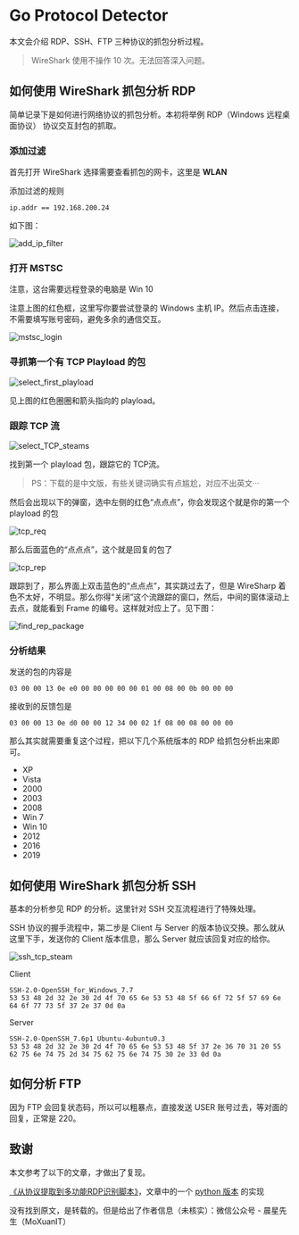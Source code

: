 # Go Protocol Detector

本文会介绍 RDP、SSH、FTP 三种协议的抓包分析过程。

> WireShark 使用不操作 10 次。无法回答深入问题。

## 如何使用 WireShark 抓包分析 RDP


简单记录下是如何进行网络协议的抓包分析。本初将举例 RDP（Windows 远程桌面协议） 协议交互封包的抓取。

### 添加过滤

首先打开 WireShark 选择需要查看抓包的网卡，这里是 **WLAN**

添加过滤的规则

```
ip.addr == 192.168.200.24
```

如下图：

![add_ip_filter](pics/add_ip_filter.png)

### 打开 MSTSC

注意，这台需要远程登录的电脑是 Win 10

注意上图的红色框，这里写你要尝试登录的 Windows 主机 IP。然后点击连接，不需要填写账号密码，避免多余的通信交互。

![mstsc_login](pics/mstsc_login.png)

### 寻抓第一个有 TCP Playload 的包

![select_first_playload](pics/select_first_playload.png)

见上图的红色圈圈和箭头指向的 playload。

### 跟踪 TCP 流

![select_TCP_steams](pics/select_TCP_steams.png)

找到第一个 playload 包，跟踪它的 TCP流。

> PS：下载的是中文版，有些关键词确实有点尴尬，对应不出英文···

然后会出现以下的弹窗，选中左侧的红色“点点点”，你会发现这个就是你的第一个 playload 的包

![tcp_req](pics/tcp_req.png)

那么后面蓝色的“点点点”，这个就是回复的包了

![tcp_rep](pics/tcp_rep.png)

跟踪到了，那么界面上双击蓝色的“点点点”，其实跳过去了，但是 WireSharp 着色不太好，不明显。那么你得“关闭”这个流跟踪的窗口，然后，中间的窗体滚动上去点，就能看到 Frame 的编号。这样就对应上了。见下图：

![find_rep_package](pics/find_rep_package.png)

### 分析结果

发送的包的内容是

```
03 00 00 13 0e e0 00 00 00 00 00 01 00 08 00 0b 00 00 00 
```

接收到的反馈包是

```
03 00 00 13 0e d0 00 00 12 34 00 02 1f 08 00 08 00 00 00
```

那么其实就需要重复这个过程，把以下几个系统版本的 RDP 给抓包分析出来即可。

* XP
* Vista
* 2000
* 2003
* 2008
* Win 7
* Win 10
* 2012
* 2016
* 2019

## 如何使用 WireShark 抓包分析 SSH

基本的分析参见 RDP 的分析。这里针对 SSH 交互流程进行了特殊处理。

SSH 协议的握手流程中，第二步是 Client 与 Server 的版本协议交换。那么就从这里下手，发送你的 Client 版本信息，那么 Server 就应该回复对应的给你。

![ssh_tcp_steam](pics/ssh_tcp_steam.png)

Client

```
SSH-2.0-OpenSSH_for_Windows_7.7
53 53 48 2d 32 2e 30 2d 4f 70 65 6e 53 53 48 5f 66 6f 72 5f 57 69 6e 64 6f 77 73 5f 37 2e 37 0d 0a
```

Server

```
SSH-2.0-OpenSSH_7.6p1 Ubuntu-4ubuntu0.3
53 53 48 2d 32 2e 30 2d 4f 70 65 6e 53 53 48 5f 37 2e 36 70 31 20 55 62 75 6e 74 75 2d 34 75 62 75 6e 74 75 30 2e 33 0d 0a
```



## 如何分析 FTP

因为 FTP 会回复状态码，所以可以粗暴点，直接发送 USER 账号过去，等对面的回复，正常是 220。

## 致谢

本文参考了以下的文章，才做出了复现。

[《从协议提取到多功能RDP识别脚本》](https://cloud.tencent.com/developer/article/1144882)，文章中的一个 [python 版本](https://github.com/lonelyvaf/rdp_find) 的实现

没有找到原文，是转载的。但是给出了作者信息（未核实）：微信公众号 - 晨星先生（MoXuanIT）